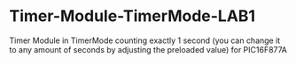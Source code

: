 # Timer-Module-TimerMode-LAB1
Timer Module in TimerMode counting exactly 1 second (you can change it to any amount of seconds by adjusting the preloaded value) for PIC16F877A

